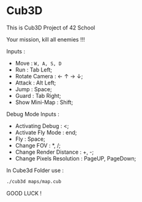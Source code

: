# Cub3D

This is Cub3D Project of 42 School 

Your mission, kill all enemies !!!

Inputs :

- Move : ```W, A, S, D```
- Run : Tab Left;
- Rotate Camera : ←	↑ →	↓;
- Attack : Alt Left;
- Jump : Space;
- Guard : Tab Right;
- Show Mini-Map : Shift;

Debug Mode Inputs :

- Activating Debug : <;
- Activate Fly Mode : end;
- Fly : Space;
- Change FOV : *, /;
- Change Render Distance : +, -;
- Change Pixels Resolution : PageUP, PageDown;

In Cube3d Folder use : 
```bash
./cub3d maps/map.cub
```

GOOD LUCK !
